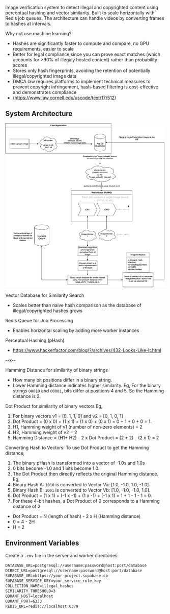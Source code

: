 Image verification system to detect illegal and copyrighted content using perceptual hashing and vector similarity. 
Built to scale horizontally with Redis job queues. 
The architecture can handle videos by converting frames to hashes at intervals.


Why not use machine learning?

- Hashes are significantly faster to compute and compare, no GPU requirements, easier to scale
- Better for legal compliance since you can prove exact matches (which accounts for >90% of illegaly hosted content) rather than probability scores
- Stores only hash fingerprints, avoiding the retention of potentially illegal/copyrighted image data
- DMCA law requires platforms to implement technical measures to prevent copyright infringement, hash-based filtering is cost-effective and demonstrates compliance
- (https://www.law.cornell.edu/uscode/text/17/512)

## System Architecture
<img src="docs/phash-architecture.svg" alt="Phash System Architecture" width="800"/>

Vector Database for Similarity Search

- Scales better than naive hash comparison as the database of illegal/copyrighted hashes grows

Redis Queue for Job Processing

- Enables horizontal scaling by adding more worker instances

Perceptual Hashing (pHash)

- https://www.hackerfactor.com/blog/?/archives/432-Looks-Like-It.html


--x--


Hamming Distance for similarity of binary strings
- How many bit positions differ in a binary string.
- Lower Hamming distance indicates higher similarity.
Eg, For the binary strings `00010` and `00001`, bits differ at positions 4 and 5. So the Hamming distance is 2.

Dot Product for similarity of binary vectors
Eg, 
1) For binary vectors v1 = [0, 1, 1, 0] and v2 = [0, 1, 0, 1]
2) Dot Product = (0 x 0) + (1 x 1) + (1 x 0) + (0 x 1) = 0 + 1 + 0 + 0 = 1.
3) H1, Hamming weight of v1 (number of non-zero elements) = 2
4) H2, Hamming weight of v2 = 2
3) Hamming Distance =  (H1+ H2) - 2 x Dot Product = (2 + 2) - (2 x 1) = 2

Converting Hash to Vectors:
To use Dot Product to get the Hamming distance, 
1) The binary pHash is transformed into a vector of -1.0s and 1.0s
2) 0 bits become -1.0 and 1 bits become 1.0. 
3) The Dot Product then directly reflects the original Hamming distance.
Eg,
1) Binary Hash A: `1010` is converted to Vector Va: [1.0, -1.0, 1.0, -1.0].
2) Binary Hash B: `1001` is converted to Vector Vb: [1.0, -1.0, -1.0, 1.0].
3) Dot Product = (1 x 1) + (-1 x -1) + (1 x -1) + (-1 x 1) = 1 + 1 - 1 - 1 = 0.
4) For these 4-bit hashes, a Dot Product of 0 corresponds to a Hamming distance of 2
- Dot Product = N (length of hash) - 2 x H (Hamming distance)
- 0 = 4 - 2H
- H = 2 

## Environment Variables

Create a `.env` file in the server and worker directories:

```env
DATABASE_URL=postgresql://username:password@host:port/database
DIRECT_URL=postgresql://username:password@host:port/database
SUPABASE_URL=https://your-project.supabase.co
SUPABASE_SERVICE_KEY=your_service_role_key
COLLECTION_NAME=illegal_hashes
SIMILARITY_THRESHOLD=3
QDRANT_HOST=localhost
QDRANT_PORT=6333
REDIS_URL=redis://localhost:6379
